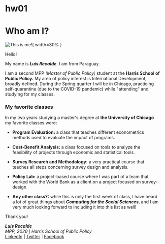 # hw01

**Who am I?**
========

![This is me!](../hw01/LUIS.jpg "LUIS"){ width=30% }


Hello!

My name is _**Luis Recalde**_. I am from Paraguay. 

I am a second MPP _(Master of Public Policy)_ student at the **Harris School of Public Policy.** My area of policy interest is International Development, broadly defined. During the Spring quarter I will be in Chicago, practicing self-quarantine (due to the COVID-19 pandemic) while "attending" and studying for my classes.

### **My favorite classes** #

In my two years studying a master's degree at **the University of Chicago** my favorite classes were:

*   **Program Evaluation:** a class that teaches different econometrics methods used to evaluate the impact of programs. 

*   **Cost-Benefit Analysis:** a class focused on tools to analyze the feasibility of projects through economic and statistical tools. 

*   **Survey Research and Methodology:** a very practical course that teaches all steps concerning survey design and analysis.

*   **Policy Lab:** a project-based course where I was part of a team that worked with the World Bank as a client on a project focused on survey-design.

*   **Any other class?:** while this is only the first week of class, I have heard a lot of great things about _**Computing for the Social Sciences**_, and I am very much looking forward to including it into this list as well! 

Thank you!    
    
        
            
_**Luis Recalde**_    
*MPP, 2020 | Harris School of Public Policy*    
[LinkedIn](https://www.linkedin.com/in/luis-b-recalde/ "LUIS_LINKEDIN") | [Twitter](https://twitter.com/luis_recalde "LUIS_TWITTER") | [Facebook](https://www.facebook.com/luisrecalde "LUIS_FACEBOOK")









